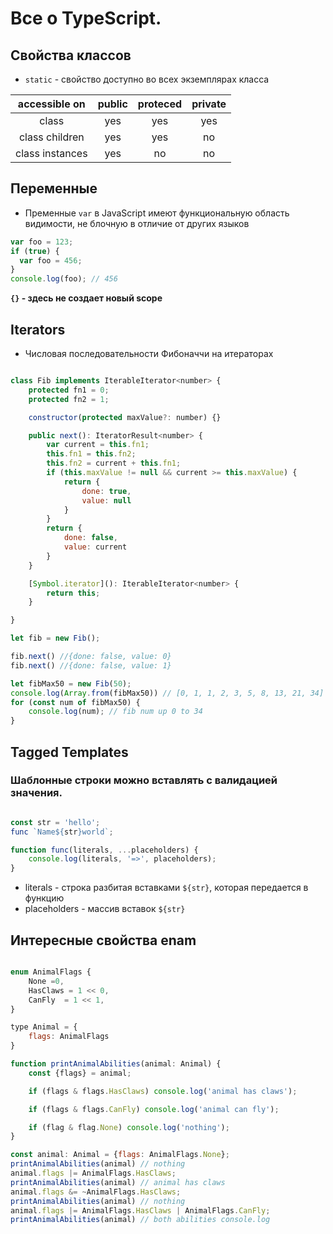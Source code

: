 # Все о TypeScript.

## Свойства классов

- `static` - свойство доступно во всех экземплярах класса

|  accessible on  | public | proteced | private |
| :-------------: | :----: | :------: | :-----: |
|      class      |  yes   |   yes    |   yes   |
| class children  |  yes   |   yes    |   no    |
| class instances |  yes   |    no    |   no    |

## Переменные

- Пременные `var` в JavaScript имеют функциональную область видимости, не блочную в отличие от других языков

```javascript
var foo = 123;
if (true) {
  var foo = 456;
}
console.log(foo); // 456
```

**`{}` - здесь не создает новый scope**

## Iterators

- Числовая последовательности Фибоначчи на итераторах

```javaScript

class Fib implements IterableIterator<number> {
    protected fn1 = 0;
    protected fn2 = 1;

    constructor(protected maxValue?: number) {}

    public next(): IteratorResult<number> {
        var current = this.fn1;
        this.fn1 = this.fn2;
        this.fn2 = current + this.fn1;
        if (this.maxValue != null && current >= this.maxValue) {
            return {
                done: true,
                value: null
            }
        }
        return {
            done: false,
            value: current
        }
    }

    [Symbol.iterator](): IterableIterator<number> {
        return this;
    }

}

let fib = new Fib();

fib.next() //{done: false, value: 0}
fib.next() //{done: false, value: 1}

let fibMax50 = new Fib(50);
console.log(Array.from(fibMax50)) // [0, 1, 1, 2, 3, 5, 8, 13, 21, 34]
for (const num of fibMax50) {
    console.log(num); // fib num up 0 to 34
}
```

## Tagged Templates

### Шаблонные строки можно вставлять с валидацией значения.

```javaScript

const str = 'hello';
func `Name${str}world`;

function func(literals, ...placeholders) {
    console.log(literals, '=>', placeholders);
}
```

- literals - строка разбитая вставками `${str}`, которая передается в функцию
- placeholders - массив вставок `${str}`

## Интересные свойства enam

```javaScript

enum AnimalFlags {
    None =0,
    HasClaws = 1 << 0,
    CanFly  = 1 << 1,
}

type Animal = {
    flags: AnimalFlags
}

function printAnimalAbilities(animal: Animal) {
    const {flags} = animal;

    if (flags & flags.HasClaws) console.log('animal has claws');

    if (flags & flags.CanFly) console.log('animal can fly');

    if (flag & flag.None) console.log('nothing');
}

const animal: Animal = {flags: AnimalFlags.None};
printAnimalAbilities(animal) // nothing
animal.flags |= AnimalFlags.HasClaws;
printAnimalAbilities(animal) // animal has claws
animal.flags &= ~AnimalFlags.HasClaws;
printAnimalAbilities(animal) // nothing
animal.flags |= AnimalFlags.HasClaws | AnimalFlags.CanFly;
printAnimalAbilities(animal) // both abilities console.log
```
